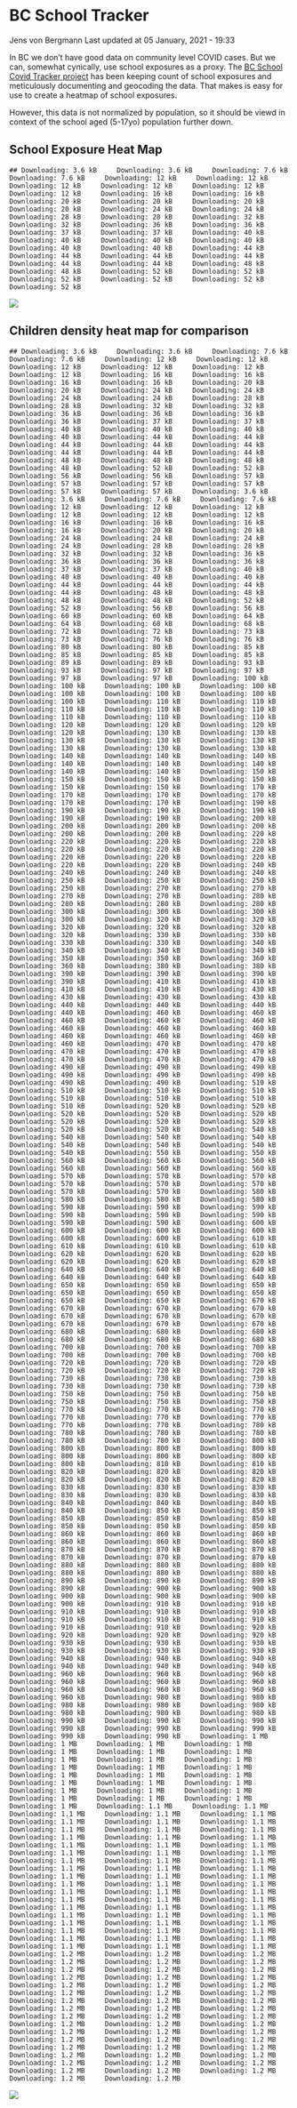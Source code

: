 BC School Tracker
================
Jens von Bergmann
Last updated at 05 January, 2021 - 19:33

In BC we don’t have good data on community level COVID cases. But we
can, somewhat cynically, use school exposures as a proxy. The [BC School
Covid Tracker
project](https://bcschoolcovidtracker.knack.com/bc-school-covid-tracker#home/)
has been keeping count of school exposures and meticulously documenting
and geocoding the data. That makes is easy for use to create a heatmap
of school exposures.

However, this data is not normalized by population, so it should be
viewd in context of the school aged (5-17yo) population further down.

## School Exposure Heat Map

    ## Downloading: 3.6 kB     Downloading: 3.6 kB     Downloading: 7.6 kB     Downloading: 7.6 kB     Downloading: 12 kB     Downloading: 12 kB     Downloading: 12 kB     Downloading: 12 kB     Downloading: 12 kB     Downloading: 12 kB     Downloading: 16 kB     Downloading: 16 kB     Downloading: 20 kB     Downloading: 20 kB     Downloading: 20 kB     Downloading: 20 kB     Downloading: 24 kB     Downloading: 24 kB     Downloading: 28 kB     Downloading: 28 kB     Downloading: 32 kB     Downloading: 32 kB     Downloading: 36 kB     Downloading: 36 kB     Downloading: 37 kB     Downloading: 37 kB     Downloading: 40 kB     Downloading: 40 kB     Downloading: 40 kB     Downloading: 40 kB     Downloading: 40 kB     Downloading: 40 kB     Downloading: 44 kB     Downloading: 44 kB     Downloading: 44 kB     Downloading: 44 kB     Downloading: 44 kB     Downloading: 44 kB     Downloading: 48 kB     Downloading: 48 kB     Downloading: 52 kB     Downloading: 52 kB     Downloading: 52 kB     Downloading: 52 kB     Downloading: 52 kB     Downloading: 52 kB

![](https://bccovid.s3.ca-central-1.amazonaws.com/school-tracker-schools.png)

## Children density heat map for comparison

    ## Downloading: 3.6 kB     Downloading: 3.6 kB     Downloading: 7.6 kB     Downloading: 7.6 kB     Downloading: 12 kB     Downloading: 12 kB     Downloading: 12 kB     Downloading: 12 kB     Downloading: 12 kB     Downloading: 12 kB     Downloading: 16 kB     Downloading: 16 kB     Downloading: 16 kB     Downloading: 16 kB     Downloading: 20 kB     Downloading: 20 kB     Downloading: 24 kB     Downloading: 24 kB     Downloading: 24 kB     Downloading: 24 kB     Downloading: 28 kB     Downloading: 28 kB     Downloading: 32 kB     Downloading: 32 kB     Downloading: 36 kB     Downloading: 36 kB     Downloading: 36 kB     Downloading: 36 kB     Downloading: 37 kB     Downloading: 37 kB     Downloading: 40 kB     Downloading: 40 kB     Downloading: 40 kB     Downloading: 40 kB     Downloading: 44 kB     Downloading: 44 kB     Downloading: 44 kB     Downloading: 44 kB     Downloading: 44 kB     Downloading: 44 kB     Downloading: 44 kB     Downloading: 44 kB     Downloading: 48 kB     Downloading: 48 kB     Downloading: 48 kB     Downloading: 48 kB     Downloading: 52 kB     Downloading: 52 kB     Downloading: 56 kB     Downloading: 56 kB     Downloading: 57 kB     Downloading: 57 kB     Downloading: 57 kB     Downloading: 57 kB     Downloading: 57 kB     Downloading: 57 kB     Downloading: 3.6 kB     Downloading: 3.6 kB     Downloading: 7.6 kB     Downloading: 7.6 kB     Downloading: 12 kB     Downloading: 12 kB     Downloading: 12 kB     Downloading: 12 kB     Downloading: 12 kB     Downloading: 12 kB     Downloading: 16 kB     Downloading: 16 kB     Downloading: 16 kB     Downloading: 16 kB     Downloading: 20 kB     Downloading: 20 kB     Downloading: 24 kB     Downloading: 24 kB     Downloading: 24 kB     Downloading: 24 kB     Downloading: 28 kB     Downloading: 28 kB     Downloading: 32 kB     Downloading: 32 kB     Downloading: 36 kB     Downloading: 36 kB     Downloading: 36 kB     Downloading: 36 kB     Downloading: 37 kB     Downloading: 37 kB     Downloading: 40 kB     Downloading: 40 kB     Downloading: 40 kB     Downloading: 40 kB     Downloading: 44 kB     Downloading: 44 kB     Downloading: 44 kB     Downloading: 44 kB     Downloading: 48 kB     Downloading: 48 kB     Downloading: 48 kB     Downloading: 48 kB     Downloading: 52 kB     Downloading: 52 kB     Downloading: 56 kB     Downloading: 56 kB     Downloading: 60 kB     Downloading: 60 kB     Downloading: 64 kB     Downloading: 64 kB     Downloading: 68 kB     Downloading: 68 kB     Downloading: 72 kB     Downloading: 72 kB     Downloading: 73 kB     Downloading: 73 kB     Downloading: 76 kB     Downloading: 76 kB     Downloading: 80 kB     Downloading: 80 kB     Downloading: 85 kB     Downloading: 85 kB     Downloading: 85 kB     Downloading: 85 kB     Downloading: 89 kB     Downloading: 89 kB     Downloading: 93 kB     Downloading: 93 kB     Downloading: 97 kB     Downloading: 97 kB     Downloading: 97 kB     Downloading: 97 kB     Downloading: 100 kB     Downloading: 100 kB     Downloading: 100 kB     Downloading: 100 kB     Downloading: 100 kB     Downloading: 100 kB     Downloading: 100 kB     Downloading: 100 kB     Downloading: 110 kB     Downloading: 110 kB     Downloading: 110 kB     Downloading: 110 kB     Downloading: 110 kB     Downloading: 110 kB     Downloading: 110 kB     Downloading: 110 kB     Downloading: 120 kB     Downloading: 120 kB     Downloading: 120 kB     Downloading: 120 kB     Downloading: 130 kB     Downloading: 130 kB     Downloading: 130 kB     Downloading: 130 kB     Downloading: 130 kB     Downloading: 130 kB     Downloading: 130 kB     Downloading: 130 kB     Downloading: 140 kB     Downloading: 140 kB     Downloading: 140 kB     Downloading: 140 kB     Downloading: 140 kB     Downloading: 140 kB     Downloading: 140 kB     Downloading: 140 kB     Downloading: 150 kB     Downloading: 150 kB     Downloading: 150 kB     Downloading: 150 kB     Downloading: 150 kB     Downloading: 150 kB     Downloading: 170 kB     Downloading: 170 kB     Downloading: 170 kB     Downloading: 170 kB     Downloading: 170 kB     Downloading: 170 kB     Downloading: 190 kB     Downloading: 190 kB     Downloading: 190 kB     Downloading: 190 kB     Downloading: 190 kB     Downloading: 190 kB     Downloading: 200 kB     Downloading: 200 kB     Downloading: 200 kB     Downloading: 200 kB     Downloading: 200 kB     Downloading: 200 kB     Downloading: 220 kB     Downloading: 220 kB     Downloading: 220 kB     Downloading: 220 kB     Downloading: 220 kB     Downloading: 220 kB     Downloading: 220 kB     Downloading: 220 kB     Downloading: 220 kB     Downloading: 220 kB     Downloading: 220 kB     Downloading: 220 kB     Downloading: 240 kB     Downloading: 240 kB     Downloading: 240 kB     Downloading: 240 kB     Downloading: 250 kB     Downloading: 250 kB     Downloading: 250 kB     Downloading: 250 kB     Downloading: 270 kB     Downloading: 270 kB     Downloading: 270 kB     Downloading: 270 kB     Downloading: 280 kB     Downloading: 280 kB     Downloading: 280 kB     Downloading: 280 kB     Downloading: 300 kB     Downloading: 300 kB     Downloading: 300 kB     Downloading: 300 kB     Downloading: 320 kB     Downloading: 320 kB     Downloading: 320 kB     Downloading: 320 kB     Downloading: 320 kB     Downloading: 320 kB     Downloading: 330 kB     Downloading: 330 kB     Downloading: 330 kB     Downloading: 330 kB     Downloading: 340 kB     Downloading: 340 kB     Downloading: 340 kB     Downloading: 340 kB     Downloading: 350 kB     Downloading: 350 kB     Downloading: 360 kB     Downloading: 360 kB     Downloading: 380 kB     Downloading: 380 kB     Downloading: 390 kB     Downloading: 390 kB     Downloading: 390 kB     Downloading: 390 kB     Downloading: 410 kB     Downloading: 410 kB     Downloading: 410 kB     Downloading: 410 kB     Downloading: 430 kB     Downloading: 430 kB     Downloading: 430 kB     Downloading: 430 kB     Downloading: 440 kB     Downloading: 440 kB     Downloading: 440 kB     Downloading: 440 kB     Downloading: 460 kB     Downloading: 460 kB     Downloading: 460 kB     Downloading: 460 kB     Downloading: 460 kB     Downloading: 460 kB     Downloading: 460 kB     Downloading: 460 kB     Downloading: 460 kB     Downloading: 460 kB     Downloading: 460 kB     Downloading: 460 kB     Downloading: 470 kB     Downloading: 470 kB     Downloading: 470 kB     Downloading: 470 kB     Downloading: 470 kB     Downloading: 470 kB     Downloading: 470 kB     Downloading: 470 kB     Downloading: 490 kB     Downloading: 490 kB     Downloading: 490 kB     Downloading: 490 kB     Downloading: 490 kB     Downloading: 490 kB     Downloading: 490 kB     Downloading: 490 kB     Downloading: 510 kB     Downloading: 510 kB     Downloading: 510 kB     Downloading: 510 kB     Downloading: 510 kB     Downloading: 510 kB     Downloading: 510 kB     Downloading: 510 kB     Downloading: 520 kB     Downloading: 520 kB     Downloading: 520 kB     Downloading: 520 kB     Downloading: 520 kB     Downloading: 520 kB     Downloading: 520 kB     Downloading: 520 kB     Downloading: 520 kB     Downloading: 520 kB     Downloading: 540 kB     Downloading: 540 kB     Downloading: 540 kB     Downloading: 540 kB     Downloading: 540 kB     Downloading: 540 kB     Downloading: 540 kB     Downloading: 540 kB     Downloading: 550 kB     Downloading: 550 kB     Downloading: 560 kB     Downloading: 560 kB     Downloading: 560 kB     Downloading: 560 kB     Downloading: 560 kB     Downloading: 560 kB     Downloading: 570 kB     Downloading: 570 kB     Downloading: 570 kB     Downloading: 570 kB     Downloading: 570 kB     Downloading: 570 kB     Downloading: 570 kB     Downloading: 570 kB     Downloading: 580 kB     Downloading: 580 kB     Downloading: 580 kB     Downloading: 580 kB     Downloading: 590 kB     Downloading: 590 kB     Downloading: 590 kB     Downloading: 590 kB     Downloading: 590 kB     Downloading: 590 kB     Downloading: 590 kB     Downloading: 590 kB     Downloading: 600 kB     Downloading: 600 kB     Downloading: 600 kB     Downloading: 600 kB     Downloading: 600 kB     Downloading: 600 kB     Downloading: 610 kB     Downloading: 610 kB     Downloading: 610 kB     Downloading: 610 kB     Downloading: 620 kB     Downloading: 620 kB     Downloading: 620 kB     Downloading: 620 kB     Downloading: 620 kB     Downloading: 620 kB     Downloading: 640 kB     Downloading: 640 kB     Downloading: 640 kB     Downloading: 640 kB     Downloading: 640 kB     Downloading: 640 kB     Downloading: 650 kB     Downloading: 650 kB     Downloading: 650 kB     Downloading: 650 kB     Downloading: 650 kB     Downloading: 650 kB     Downloading: 650 kB     Downloading: 650 kB     Downloading: 670 kB     Downloading: 670 kB     Downloading: 670 kB     Downloading: 670 kB     Downloading: 670 kB     Downloading: 670 kB     Downloading: 670 kB     Downloading: 670 kB     Downloading: 670 kB     Downloading: 670 kB     Downloading: 680 kB     Downloading: 680 kB     Downloading: 680 kB     Downloading: 680 kB     Downloading: 680 kB     Downloading: 680 kB     Downloading: 700 kB     Downloading: 700 kB     Downloading: 700 kB     Downloading: 700 kB     Downloading: 700 kB     Downloading: 700 kB     Downloading: 720 kB     Downloading: 720 kB     Downloading: 720 kB     Downloading: 720 kB     Downloading: 720 kB     Downloading: 720 kB     Downloading: 730 kB     Downloading: 730 kB     Downloading: 730 kB     Downloading: 730 kB     Downloading: 730 kB     Downloading: 730 kB     Downloading: 750 kB     Downloading: 750 kB     Downloading: 750 kB     Downloading: 750 kB     Downloading: 750 kB     Downloading: 750 kB     Downloading: 770 kB     Downloading: 770 kB     Downloading: 770 kB     Downloading: 770 kB     Downloading: 770 kB     Downloading: 770 kB     Downloading: 770 kB     Downloading: 770 kB     Downloading: 780 kB     Downloading: 780 kB     Downloading: 780 kB     Downloading: 780 kB     Downloading: 780 kB     Downloading: 780 kB     Downloading: 800 kB     Downloading: 800 kB     Downloading: 800 kB     Downloading: 800 kB     Downloading: 800 kB     Downloading: 800 kB     Downloading: 800 kB     Downloading: 800 kB     Downloading: 810 kB     Downloading: 810 kB     Downloading: 820 kB     Downloading: 820 kB     Downloading: 820 kB     Downloading: 820 kB     Downloading: 820 kB     Downloading: 820 kB     Downloading: 830 kB     Downloading: 830 kB     Downloading: 830 kB     Downloading: 830 kB     Downloading: 830 kB     Downloading: 830 kB     Downloading: 840 kB     Downloading: 840 kB     Downloading: 840 kB     Downloading: 840 kB     Downloading: 850 kB     Downloading: 850 kB     Downloading: 850 kB     Downloading: 850 kB     Downloading: 850 kB     Downloading: 850 kB     Downloading: 850 kB     Downloading: 850 kB     Downloading: 860 kB     Downloading: 860 kB     Downloading: 860 kB     Downloading: 860 kB     Downloading: 860 kB     Downloading: 860 kB     Downloading: 870 kB     Downloading: 870 kB     Downloading: 870 kB     Downloading: 870 kB     Downloading: 870 kB     Downloading: 870 kB     Downloading: 880 kB     Downloading: 880 kB     Downloading: 880 kB     Downloading: 880 kB     Downloading: 880 kB     Downloading: 880 kB     Downloading: 890 kB     Downloading: 890 kB     Downloading: 890 kB     Downloading: 890 kB     Downloading: 900 kB     Downloading: 900 kB     Downloading: 900 kB     Downloading: 900 kB     Downloading: 900 kB     Downloading: 900 kB     Downloading: 910 kB     Downloading: 910 kB     Downloading: 910 kB     Downloading: 910 kB     Downloading: 910 kB     Downloading: 910 kB     Downloading: 910 kB     Downloading: 910 kB     Downloading: 910 kB     Downloading: 910 kB     Downloading: 920 kB     Downloading: 920 kB     Downloading: 920 kB     Downloading: 920 kB     Downloading: 930 kB     Downloading: 930 kB     Downloading: 930 kB     Downloading: 930 kB     Downloading: 930 kB     Downloading: 930 kB     Downloading: 940 kB     Downloading: 940 kB     Downloading: 940 kB     Downloading: 940 kB     Downloading: 940 kB     Downloading: 940 kB     Downloading: 960 kB     Downloading: 960 kB     Downloading: 960 kB     Downloading: 960 kB     Downloading: 960 kB     Downloading: 960 kB     Downloading: 960 kB     Downloading: 960 kB     Downloading: 960 kB     Downloading: 960 kB     Downloading: 980 kB     Downloading: 980 kB     Downloading: 980 kB     Downloading: 980 kB     Downloading: 980 kB     Downloading: 980 kB     Downloading: 980 kB     Downloading: 980 kB     Downloading: 990 kB     Downloading: 990 kB     Downloading: 990 kB     Downloading: 990 kB     Downloading: 990 kB     Downloading: 990 kB     Downloading: 990 kB     Downloading: 990 kB     Downloading: 1 MB     Downloading: 1 MB     Downloading: 1 MB     Downloading: 1 MB     Downloading: 1 MB     Downloading: 1 MB     Downloading: 1 MB     Downloading: 1 MB     Downloading: 1 MB     Downloading: 1 MB     Downloading: 1 MB     Downloading: 1 MB     Downloading: 1 MB     Downloading: 1 MB     Downloading: 1 MB     Downloading: 1 MB     Downloading: 1 MB     Downloading: 1 MB     Downloading: 1 MB     Downloading: 1 MB     Downloading: 1 MB     Downloading: 1 MB     Downloading: 1 MB     Downloading: 1 MB     Downloading: 1 MB     Downloading: 1 MB     Downloading: 1.1 MB     Downloading: 1.1 MB     Downloading: 1.1 MB     Downloading: 1.1 MB     Downloading: 1.1 MB     Downloading: 1.1 MB     Downloading: 1.1 MB     Downloading: 1.1 MB     Downloading: 1.1 MB     Downloading: 1.1 MB     Downloading: 1.1 MB     Downloading: 1.1 MB     Downloading: 1.1 MB     Downloading: 1.1 MB     Downloading: 1.1 MB     Downloading: 1.1 MB     Downloading: 1.1 MB     Downloading: 1.1 MB     Downloading: 1.1 MB     Downloading: 1.1 MB     Downloading: 1.1 MB     Downloading: 1.1 MB     Downloading: 1.1 MB     Downloading: 1.1 MB     Downloading: 1.1 MB     Downloading: 1.1 MB     Downloading: 1.1 MB     Downloading: 1.1 MB     Downloading: 1.1 MB     Downloading: 1.1 MB     Downloading: 1.1 MB     Downloading: 1.1 MB     Downloading: 1.1 MB     Downloading: 1.1 MB     Downloading: 1.1 MB     Downloading: 1.1 MB     Downloading: 1.1 MB     Downloading: 1.1 MB     Downloading: 1.1 MB     Downloading: 1.1 MB     Downloading: 1.1 MB     Downloading: 1.1 MB     Downloading: 1.1 MB     Downloading: 1.1 MB     Downloading: 1.1 MB     Downloading: 1.1 MB     Downloading: 1.1 MB     Downloading: 1.1 MB     Downloading: 1.1 MB     Downloading: 1.1 MB     Downloading: 1.1 MB     Downloading: 1.1 MB     Downloading: 1.1 MB     Downloading: 1.1 MB     Downloading: 1.1 MB     Downloading: 1.1 MB     Downloading: 1.2 MB     Downloading: 1.2 MB     Downloading: 1.2 MB     Downloading: 1.2 MB     Downloading: 1.2 MB     Downloading: 1.2 MB     Downloading: 1.2 MB     Downloading: 1.2 MB     Downloading: 1.2 MB     Downloading: 1.2 MB     Downloading: 1.2 MB     Downloading: 1.2 MB     Downloading: 1.2 MB     Downloading: 1.2 MB     Downloading: 1.2 MB     Downloading: 1.2 MB     Downloading: 1.2 MB     Downloading: 1.2 MB     Downloading: 1.2 MB     Downloading: 1.2 MB     Downloading: 1.2 MB     Downloading: 1.2 MB     Downloading: 1.2 MB     Downloading: 1.2 MB     Downloading: 1.2 MB     Downloading: 1.2 MB     Downloading: 1.2 MB     Downloading: 1.2 MB     Downloading: 1.2 MB     Downloading: 1.2 MB     Downloading: 1.2 MB     Downloading: 1.2 MB     Downloading: 1.2 MB     Downloading: 1.2 MB     Downloading: 1.2 MB     Downloading: 1.2 MB     Downloading: 1.2 MB     Downloading: 1.2 MB     Downloading: 1.2 MB     Downloading: 1.2 MB     Downloading: 1.2 MB     Downloading: 1.2 MB     Downloading: 1.2 MB     Downloading: 1.2 MB     Downloading: 1.2 MB     Downloading: 1.2 MB     Downloading: 1.2 MB     Downloading: 1.2 MB     Downloading: 1.2 MB     Downloading: 1.2 MB

![](https://bccovid.s3.ca-central-1.amazonaws.com/school-tracker-children.png)

